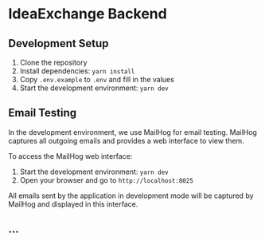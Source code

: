 # IdeaExchange Backend

## Development Setup

1. Clone the repository
2. Install dependencies: `yarn install`
3. Copy `.env.example` to `.env` and fill in the values
4. Start the development environment: `yarn dev`

## Email Testing

In the development environment, we use MailHog for email testing. MailHog captures all outgoing emails and provides a web interface to view them.

To access the MailHog web interface:

1. Start the development environment: `yarn dev`
2. Open your browser and go to `http://localhost:8025`

All emails sent by the application in development mode will be captured by MailHog and displayed in this interface.

## ...